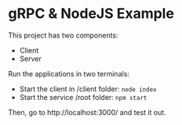 # gRPC & NodeJS Example

This project has two components:
- Client
- Server

Run the applications in two terminals:
- Start the client in /client folder: `node index`
- Start the service /root folder: `npm start`

Then, go to http://localhost:3000/ and test it out.
